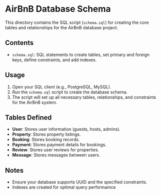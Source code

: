 # AirBnB Database Schema

This directory contains the SQL script (`schema.sql`) for creating the core tables and relationships for the AirBnB database project.

## Contents

- `schema.sql`: SQL statements to create tables, set primary and foreign keys, define constraints, and add indexes.

## Usage

1. Open your SQL client (e.g., PostgreSQL, MySQL).
2. Run the `schema.sql` script to create the database schema.
3. The script will set up all necessary tables, relationships, and constraints for the AirBnB system.

## Tables Defined

- **User**: Stores user information (guests, hosts, admins).
- **Property**: Stores property listings.
- **Booking**: Stores booking records.
- **Payment**: Stores payment details for bookings.
- **Review**: Stores user reviews for properties.
- **Message**: Stores messages between users.

## Notes

- Ensure your database supports UUID and the specified constraints.
- Indexes are created for optimal query performamce
